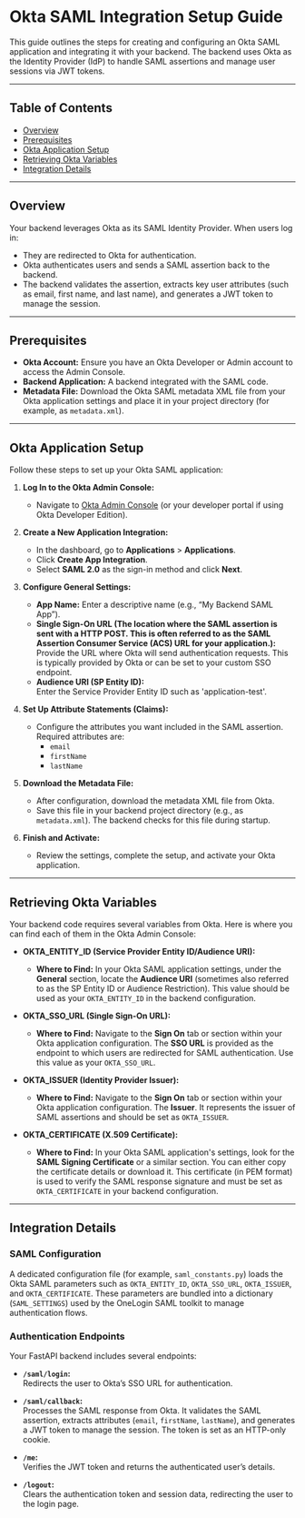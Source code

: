 # Okta SAML Integration Setup Guide

This guide outlines the steps for creating and configuring an Okta SAML application and integrating it with your backend. The backend uses Okta as the Identity Provider (IdP) to handle SAML assertions and manage user sessions via JWT tokens.

---

## Table of Contents

- [Overview](#overview)
- [Prerequisites](#prerequisites)
- [Okta Application Setup](#okta-application-setup)
- [Retrieving Okta Variables](#retrieving-okta-variables)
- [Integration Details](#integration-details)

---

## Overview

Your backend leverages Okta as its SAML Identity Provider. When users log in:

- They are redirected to Okta for authentication.
- Okta authenticates users and sends a SAML assertion back to the backend.
- The backend validates the assertion, extracts key user attributes (such as email, first name, and last name), and generates a JWT token to manage the session.

---

## Prerequisites

- **Okta Account:** Ensure you have an Okta Developer or Admin account to access the Admin Console.
- **Backend Application:** A backend integrated with the SAML code.
- **Metadata File:** Download the Okta SAML metadata XML file from your Okta application settings and place it in your project directory (for example, as `metadata.xml`).

---

## Okta Application Setup

Follow these steps to set up your Okta SAML application:

1. **Log In to the Okta Admin Console:**
   - Navigate to [Okta Admin Console](https://login.okta.com) (or your developer portal if using Okta Developer Edition).

2. **Create a New Application Integration:**
   - In the dashboard, go to **Applications** > **Applications**.
   - Click **Create App Integration**.
   - Select **SAML 2.0** as the sign-in method and click **Next**.

3. **Configure General Settings:**
   - **App Name:** Enter a descriptive name (e.g., “My Backend SAML App”).
   - **Single Sign-On URL (The location where the SAML assertion is sent with a HTTP POST. This is often referred to as the SAML Assertion Consumer Service (ACS) URL for your application.):**  
     Provide the URL where Okta will send authentication requests. This is typically provided by Okta or can be set to your custom SSO endpoint.
   - **Audience URI (SP Entity ID):**  
     Enter the Service Provider Entity ID such as 'application-test'.

4. **Set Up Attribute Statements (Claims):**
   - Configure the attributes you want included in the SAML assertion. Required attributes are:
     - `email`
     - `firstName`
     - `lastName`

5. **Download the Metadata File:**
   - After configuration, download the metadata XML file from Okta.
   - Save this file in your backend project directory (e.g., as `metadata.xml`). The backend checks for this file during startup.

6. **Finish and Activate:**
   - Review the settings, complete the setup, and activate your Okta application.

---

## Retrieving Okta Variables

Your backend code requires several variables from Okta. Here is where you can find each of them in the Okta Admin Console:

- **OKTA_ENTITY_ID (Service Provider Entity ID/Audience URI):**
  - **Where to Find:** In your Okta SAML application settings, under the **General** section, locate the **Audience URI** (sometimes also referred to as the SP Entity ID or Audience Restriction). This value should be used as your `OKTA_ENTITY_ID` in the backend configuration.

- **OKTA_SSO_URL (Single Sign-On URL):**
  - **Where to Find:** Navigate to the **Sign On** tab or section within your Okta application configuration. The **SSO URL** is provided as the endpoint to which users are redirected for SAML authentication. Use this value as your `OKTA_SSO_URL`.

- **OKTA_ISSUER (Identity Provider Issuer):**
  - **Where to Find:** Navigate to the **Sign On** tab or section within your Okta application configuration. The **Issuer**. It represents the issuer of SAML assertions and should be set as `OKTA_ISSUER`.

- **OKTA_CERTIFICATE (X.509 Certificate):**
  - **Where to Find:** In your Okta SAML application's settings, look for the **SAML Signing Certificate** or a similar section. You can either copy the certificate details or download it. This certificate (in PEM format) is used to verify the SAML response signature and must be set as `OKTA_CERTIFICATE` in your backend configuration.

---

## Integration Details

### SAML Configuration

A dedicated configuration file (for example, `saml_constants.py`) loads the Okta SAML parameters such as `OKTA_ENTITY_ID`, `OKTA_SSO_URL`, `OKTA_ISSUER`, and `OKTA_CERTIFICATE`. These parameters are bundled into a dictionary (`SAML_SETTINGS`) used by the OneLogin SAML toolkit to manage authentication flows.

### Authentication Endpoints

Your FastAPI backend includes several endpoints:

- **`/saml/login`:**  
  Redirects the user to Okta’s SSO URL for authentication.

- **`/saml/callback`:**  
  Processes the SAML response from Okta. It validates the SAML assertion, extracts attributes (`email`, `firstName`, `lastName`), and generates a JWT token to manage the session. The token is set as an HTTP-only cookie.

- **`/me`:**  
  Verifies the JWT token and returns the authenticated user’s details.

- **`/logout`:**  
  Clears the authentication token and session data, redirecting the user to the login page.
